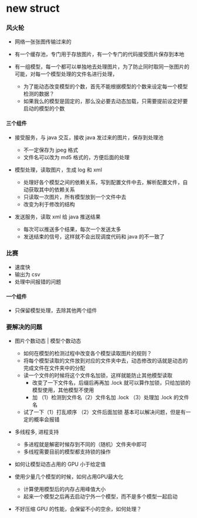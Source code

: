 # new struct



### 风火轮

* 网络一张张图传输过来的

* 有一个缓存池，专门用于存放图片，有一个专门的代码接受图片保存到本地

* 有一组模型，每一个都可以单独地去处理图片，为了防止同时取同一张图片的可能，对每一个模型处理的文件名进行处理，
    * 为了能动态改变模型的个数，首先不能根据模型的个数来设定每一个模型检测的数据？
    * 如果我么的模型是固定的，那么没必要去动态加载，只需要提前设定好要启动的模型的个数

#### 三个组件

* 接受服务，与 java 交互，接收 java 发过来的图片，保存到处理池
    * 不一定保存为 jpeg 格式
    * 文件名可以改为 md5 格式的，方便后面的处理

* 模型处理，读取图片，生成 log 和 xml
    * 处理好各个模型之间的依赖关系，写到配置文件中去，解析配置文件，自动获取其中的依赖关系
    * 只读取一次图片，所有模型放到一个文件中去
    * 改变为利于修改的结构

* 发送服务，读取 xml 给 java 推送结果
    * 每次可以推送多个结果，每次一个发送太多
    * 发送结束的信号，这样就不会出现调度代码和 java 的不一致了


### 比赛 

* 速度快
* 输出为 csv
* 处理中间报错的问题

#### 一个组件

* 只保留模型处理，去除其他两个组件

### 要解决的问题

* 图片个数动态 | 模型个数动态
    * 如何在模型的检测过程中改变各个模型读取图片的规则？
    * 将每个模型读取的文件放到对应的文件夹中去，动态修改的话就是动态的完成文件在文件夹中的分配
    * 读一个文件的时候将这个文件名加锁，这样就能防止其他模型读取
        * 改变了一下文件名，后缀后再再加 .lock 就可以算作加锁，只给加锁的模型使用，其他模型不使用 
        * 加 （1）检测到文件名（2）文件名加 .lock （3）处理加 .lock 的文件名 
    * 试了一下（1）打乱顺序 （2）文件后面加锁 基本可以解决问题，但是有一定的概率会报错
            
            
* 多线程多, 进程支持
    * 多进程就是解密时候存到不同的（随机）文件夹中即可
    * 多线程需要目前的模型都支持锁的操作

* 如何让模型动态占用的 GPU 小于给定值

* 使用少量几个模型的时候，如何占用GPU最大化
    * 计算使用模型后的内存占用峰值大小
    * 起来一个模型之后再去启动宁外一个模型，而不是多个模型一起启动

* 不好压缩 GPU 的性能，会保留不小的空余，如何处理？



 

 
 
 
 
 
 




